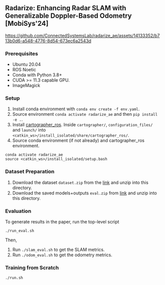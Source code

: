 ## Radarize: Enhancing Radar SLAM with Generalizable Doppler-Based Odometry [MobiSys'24]


https://github.com/ConnectedSystemsLab/radarize_ae/assets/14133352/b713b0d6-a548-4776-8d54-673ec6a2543d


### Prerequisites

- Ubuntu 20.04
- ROS Noetic
- Conda with Python 3.8+
- CUDA >= 11.3 capable GPU.
- ImageMagick

### Setup

1. Install conda environment with  ```conda env create -f env.yaml```.
2. Source environment ```conda activate radarize_ae``` and then ```pip install -e .```.
3. Install [cartographer_ros](https://google-cartographer-ros.readthedocs.io/en/latest/compilation.html). Inside ```cartographer/```, ```configuration_files/``` and ```launch/``` into ```<catkin_ws>/install_isolated/share/cartographer_ros/```.
5. Source conda environment (if not already) and cartographer_ros environment.
```shell script
conda activate radarize_ae
source <catkin_ws>/install_isolated/setup.bash
```

### Dataset Preparation

1. Download the dataset ```dataset.zip``` from the [link](https://zenodo.org/records/11093859) and unzip into this directory.
2. Download the saved models+outputs ```eval.zip``` from [link](https://zenodo.org/records/11093859) and unzip into this directory.

### Evaluation

To generate results in the paper, run the top-level script
```shell script
./run_eval.sh 
```
Then,
1. Run ```./slam_eval.sh``` to get the SLAM metrics.
2. Run ```./odom_eval.sh``` to get the odometry metrics.

### Training from Scratch

```shell script
./run.sh 
```

